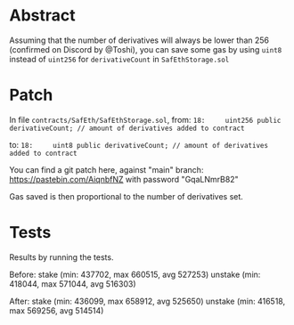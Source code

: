 # Abstract

Assuming that the number of derivatives will always be lower than 256 (confirmed on Discord by @Toshi), you can save some gas by using `uint8` instead of `uint256` for `derivativeCount` in `SafEthStorage.sol`

# Patch
In file `contracts/SafEth/SafEthStorage.sol`,
from:
`18:     uint256 public derivativeCount; // amount of derivatives added to contract`

to:
`18:     uint8 public derivativeCount; // amount of derivatives added to contract`

You can find a git patch here, against "main" branch: https://pastebin.com/AiqnbfNZ with password "GqaLNmrB82"

Gas saved is then proportional to the number of derivatives set.

# Tests

Results by running the tests.

Before:
stake (min: 437702, max 660515, avg 527253)
unstake (min: 418044, max 571044, avg 516303)

After:
stake (min: 436099, max 658912, avg 525650)
unstake (min: 416518, max 569256, avg 514514)